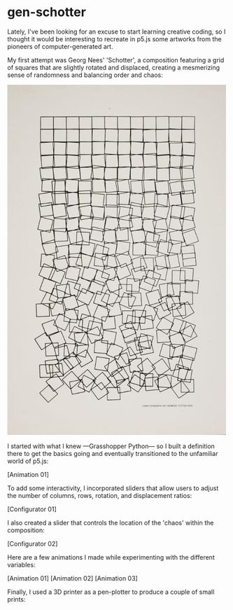 # gen-schotter

Lately, I've been looking for an excuse to start learning creative coding, so I thought it would be interesting to recreate in p5.js some artworks from the pioneers of computer-generated art. 

My first attempt was Georg Nees' 'Schotter', a composition featuring a grid of squares that are slightly rotated and displaced, creating a mesmerizing sense of randomness and balancing order and chaos:

![original print at Victoria & Albert museum](images/shotter_print_vam.png)
 
I started with what I knew —Grasshopper Python— so I built a definition there to get the basics going and eventually transitioned to the unfamiliar world of p5.js:

[Animation 01]

To add some interactivity, I incorporated sliders that allow users to adjust the number of columns, rows, rotation, and displacement ratios:

[Configurator 01]

I also created a slider that controls the location of the 'chaos' within the composition:

[Configurator 02]

Here are a few animations I made while experimenting with the different variables:

[Animation 01] [Animation 02] [Animation 03]

Finally, I used a 3D printer as a pen-plotter to produce a couple of small prints:
